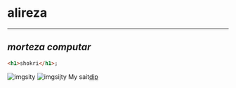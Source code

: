 # alireza
---
*morteza*
*computar*
---
```html
<h1>shokri</h1>;
```
![imgsity](https://encrypted-tbn0.gstatic.com/images?q=tbn:ANd9GcREzyzmoI9jGnftgrtxisYNA3UUipQ9wqw0ZQ&usqp=CAU)
![imgsijty](https://encrypted-tbn0.gstatic.com/images?q=tbn:ANd9GcQrO_NGquKOv9VIyQBB9MI3jNutEw2sOaX8GA&usqp=CAU)
My sait[dip](https://alireza-shokri.github.io/chang-contry)
